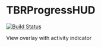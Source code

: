 TBRProgressHUD
==============

[![Build Status](https://travis-ci.org/techbrewers/TBRProgressHUD.svg)](https://travis-ci.org/techbrewers/TBRProgressHUD)

View overlay with activity indicator
